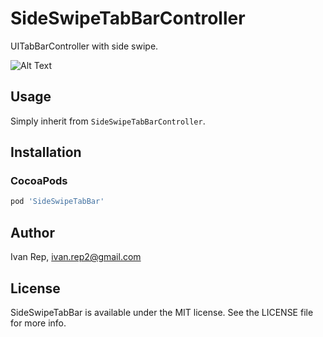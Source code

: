 # SideSwipeTabBarController

UITabBarController with side swipe.

![Alt Text](https://media.giphy.com/media/l378aiBJqhycXsga4/giphy.gif)

## Usage

Simply inherit from `SideSwipeTabBarController`.

## Installation

### CocoaPods

```ruby
pod 'SideSwipeTabBar'
```

## Author

Ivan Rep, ivan.rep2@gmail.com

## License

SideSwipeTabBar is available under the MIT license. See the LICENSE file for more info.
